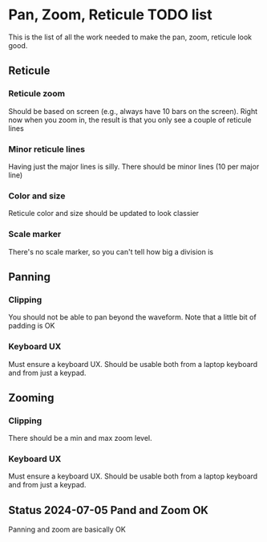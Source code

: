 ﻿# Pan, Zoom, Reticule TODO list

This is the list of all the work needed to make the pan, zoom, reticule look good.

## Reticule

### Reticule zoom
Should be based on screen (e.g., always have 10 bars on the screen). Right now when you zoom in, the result is that you only see a couple of reticule lines

### Minor reticule lines
Having just the major lines is silly. There should be minor lines (10 per major line)

### Color and size
Reticule color and size should be updated to look classier

### Scale marker
There's no scale marker, so you can't tell how big a division is

## Panning

### Clipping
You should not be able to pan beyond the waveform. Note that a little bit of padding is OK

### Keyboard UX
Must ensure a keyboard UX. Should be usable both from a laptop keyboard and from just a keypad.

## Zooming

### Clipping
There should be a min and max zoom level.

### Keyboard UX
Must ensure a keyboard UX. Should be usable both from a laptop keyboard and from just a keypad.



## Status 2024-07-05 Pand and Zoom OK

Panning and zoom are basically OK
